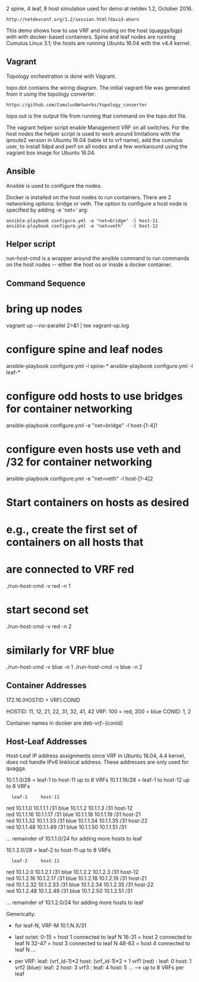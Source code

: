 2 spine, 4 leaf, 8 host simulation used for demo at netdev 1.2, October 2016.

    http://netdevconf.org/1.2/session.html?david-ahern

This demo shows how to use VRF and routing on the host (quagga/bgp) with
with docker-based containers. Spine and leaf nodes are running Cumulus
Linux 3.1; the hosts are running Ubuntu 16.04 with the v4.4 kernel.

Vagrant
-------
Topology orchestration is done with Vagrant.

topo.dot contains the wiring diagram. The initial vagrant file was
generated from it using the topology converter:

	https://github.com/CumulusNetworks/topology_converter

topo.out is the output file from running that command on the topo.dot file.

The vagrant helper script enable Management VRF on all switches. For the
host nodes the helper script is used to work around limitations with the
iproute2 version in Ubuntu 16.04 (table id to vrf name), add the cumulus
user, to install lldpd and perf on all nodes and a few workaround using
the vagrant box image for Ubuntu 16.04.


Ansible
-------
Ansible is used to configure the nodes.

Docker is installed on the host nodes to run containers. There are 2
networking options: bridge or veth. The option to configure a host
node is specified by adding -e 'net=<value>' arg:

    ansible-playbook configure.yml -e "net=bridge" -l host-11
    ansible-playbook configure.yml -e "net=veth"   -l host-12


Helper script
-------------
run-host-cmd is a wrapper around the ansible command to run commands on
the host nodes -- either the host os or inside a docker container.


Command Sequence
----------------
# bring up nodes
vagrant up --no-parallel 2>&1 | tee vagrant-up.log

# configure spine and leaf nodes
ansible-playbook configure.yml -l spine-*
ansible-playbook configure.yml -l leaf-*

# configure odd hosts to use bridges for container networking
ansible-playbook configure.yml -e "net=bridge" -l host-[1-4]1

# configure even hosts use veth and /32 for container networking
ansible-playbook configure.yml -e "net=veth" -l host-[1-4]2

# Start containers on hosts as desired
#
# e.g., create the first set of containers on all hosts that
#       are connected to VRF red
./run-host-cmd -v red -n 1

# start second set
./run-host-cmd -v red -n 2

# similarly for VRF blue
./run-host-cmd -v blue -n 1
./run-host-cmd -v blue -n 2


Container Addresses
-------------------
172.16.(HOSTID + VRF).CONID

HOSTID: 11, 12, 21, 22, 31, 32, 41, 42
   VRF: 100 = red, 200 = blue
 CONID: 1, 2

Container names in docker are deb-${vrf}-${conid}


Host-Leaf Addresses
-------------------
Host-Leaf IP address assignments since VRF in Ubuntu 16.04, 4.4 kernel,
does not handle IPv6 linklocal address. These addresses are only used
for quagga.

10.1.1.0/28  = leaf-1 to host-11 up to 8 VRFs
10.1.1.16/28 = leaf-1 to host-12 up to 8 VRFs

      leaf-1     host-11    
red  10.1.1.0   10.1.1.1  /31
blue 10.1.1.2   10.1.1.3  /31
                 host-12    
red  10.1.1.16  10.1.1.17  /31
blue 10.1.1.18  10.1.1.19  /31
                 host-21    
red  10.1.1.32  10.1.1.33  /31
blue 10.1.1.34  10.1.1.35  /31
                 host-22    
red  10.1.1.48  10.1.1.49  /31
blue 10.1.1.50  10.1.1.51  /31

... remainder of 10.1.1.0/24 for adding more hosts to leaf


10.1.2.0/28 = leaf-2 to host-11 up to 8 VRFs

      leaf-2     host-11    
red  10.1.2.0   10.1.2.1  /31
blue 10.1.2.2   10.1.2.3  /31
                 host-12    
red  10.1.2.16  10.1.2.17  /31
blue 10.1.2.18  10.1.2.19  /31
                 host-21    
red  10.1.2.32  10.1.2.33  /31
blue 10.1.2.34  10.1.2.35  /31
                 host-22    
red  10.1.2.48  10.1.2.49  /31
blue 10.1.2.50  10.1.2.51  /31

... remainder of 10.1.2.0/24 for adding more hosts to leaf


Generically:
- for leaf-N, VRF-M 10.1.N.X/31

- last octet:
     0-15 = host 1 connected to leaf N
    16-31 = host 2 connected to leaf N
    32-47 = host 3 connected to leaf N
    48-63 = host 4 connected to leaf N
    ...

- per VRF: leaf: (vrf_id-1)*2   host: (vrf_id-1)*2 + 1
    vrf1 (red) :  leaf: 0  host: 1
    vrf2 (blue):  leaf: 2  host: 3
    vrf3       :  leaf: 4  host: 5
    ...
    --> up to 8 VRFs per leaf
